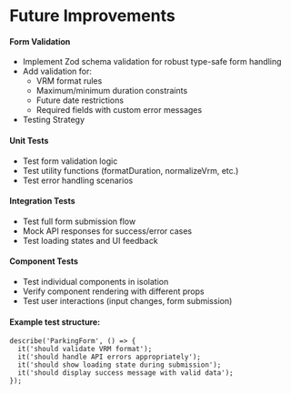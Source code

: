 # Future Improvements

#### Form Validation

- Implement Zod schema validation for robust type-safe form handling
- Add validation for:
  - VRM format rules
  - Maximum/minimum duration constraints
  - Future date restrictions
  - Required fields with custom error messages
- Testing Strategy

#### Unit Tests

- Test form validation logic
- Test utility functions (formatDuration, normalizeVrm, etc.)
- Test error handling scenarios

#### Integration Tests

- Test full form submission flow
- Mock API responses for success/error cases
- Test loading states and UI feedback

#### Component Tests

- Test individual components in isolation
- Verify component rendering with different props
- Test user interactions (input changes, form submission)

#### Example test structure:

```tsx
describe('ParkingForm', () => {
  it('should validate VRM format');
  it('should handle API errors appropriately');
  it('should show loading state during submission');
  it('should display success message with valid data');
});
```
